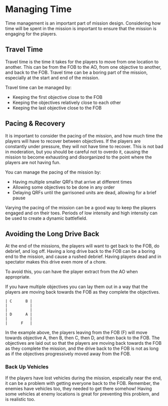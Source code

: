 # Managing Time

Time management is an important part of mission design. Considering how time
will be spent in the mission is important to ensure that the mission is
engaging for the players.

## Travel Time

Travel time is the time it takes for the players to move from one location to
another. This can be from the FOB to the AO, from one objective to another, and
back to the FOB. Travel time can be a boring part of the mission, especially at the
start and end of the mission.

Travel time can be managed by:

- Keeping the first objective close to the FOB
- Keeping the objectives relatively close to each other
- Keeping the last objective close to the FOB

## Pacing & Recovery

It is important to consider the pacing of the mission, and how much time the
players will have to recover between objectives. If the players are constantly
under pressure, they will not have time to recover. This is not bad in moderation,
but you should be careful not to overdo it, causing the mission to become
exhausting and disorganized to the point where the players are not having fun.

You can manage the pacing of the mission by:

- Having multiple smaller QRFs that arrive at different times
- Allowing some objectives to be done in any order
- Delaying QRFs until the garrisoned units are dead, allowing for a brief pause

Varying the pacing of the mission can be a good way to keep the players engaged
and on their toes. Periods of low intensity and high intensity can be used to
create a dynamic battlefield.

## Avoiding the Long Drive Back

At the end of the missions, the players will want to get back to the FOB,
do debrief, and log off. Having a long drive back to the FOB can be a boring
end to the mission, and cause a rushed debrief. Having players dead and in
spectator makes this drive even more of a chore.

To avoid this, you can have the player extract from the AO when appropriate.

If you have multiple objectives you can lay them out in a way that the players
are moving back towards the FOB as they complete the objectives.

```text
| C      B |
|          |
|          |
| D      A |
|          |
|      F   |
```

In the example above, the players leaving from the FOB (F) will move towards
objective A, then B, then C, then D, and then back to the FOB. The objectives are
laid out so that the players are moving back towards the FOB as they complete the
mission, and the drive back to the FOB is not as long as if the objectives
progressively moved away from the FOB.

### Back Up Vehicles

If the players have lost vehicles during the mission, espeically near the end,
it can be a problem with getting everyone back to the FOB. Remember, the
enemies have vehicles too, they needed to get there somehow! Having some vehicles
at enemy locations is great for preventing this problem, and is realistic too.
